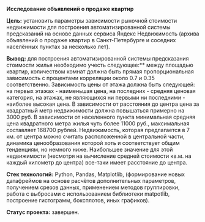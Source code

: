 ﻿**Исследование объявлений о продаже квартир**

**Цель:**  установить параметры зависимости рыночной стоимости недвижимости для построения автоматизированной системы предсказаний  на основе данных сервиса Яндекc Недвижимость (архива объявлений о продаже квартир в Санкт-Петербурге и соседних населённых пунктах за несколько лет).

**Вывод:** для построения автоматизированной системы предсказания стоимости жилья необходимо учесть следующее:** между площадью квартир, количеством комнат должна быть прямая пропорциональная зависимость с процентами корреляции около 0.7 и 0.35 соответственно. Зависимость цены от этажа должна быть следующей: на первых этажах - наименьшая цена, на последних - средняя ценовая категория, на этажах, не являющихся ни первыми ни последними - наиболее высокая цена. В зависимости от расстояния до центра цена за квадратный метр недвижимости должна повышаться примерно на 3000 руб. В зависимости от населенного пункта минимальная средняя цена квадратного метра жилья чуть более 11000 руб., максимальная составляет 168700 рублей. Недвижимость, которая предлагается в 7 км. от центра можно считать расположенной в центральной части, динамика ценообразования которой хоть и соответствует общим тенденциям, но немного ниже. Наибольшее значение для этой недвижимости (несмотря на вычисление средней стоимости кв.м. на каждый километр до центра) все-таки имеет расстояние до центра. 

**Стек технологий:** Python, Pandas,  Matplotlib, (формирование новых датафреймов на основе  расчётов дополнительных параметров, получением срезов данных, применением методов группировки, работа с выбросами с использованием библиотеки  matpotlib, построение гистограмм, боксплотов, иных графиков).

**Статус проекта:** завершен.







